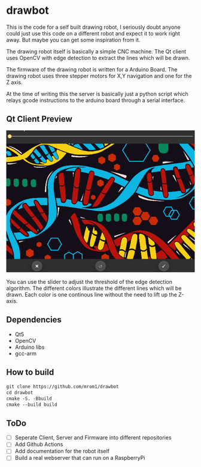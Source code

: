 # drawbot
This is the code for a self built drawing robot, I seriously doubt anyone could just use this code on a different robot and expect it to work right away. But maybe you can get some inspiration from it.

The drawing robot itself is basically a simple CNC machine. The Qt client uses OpenCV with edge detection to extract the lines which will be drawn.

The firmware of the drawing robot is written for a Arduino Board. The drawing robot uses three stepper motors for X,Y navigation and one for the Z axis.

At the time of writing this the server is basically just a python script which relays gcode instructions to the arduino board through a serial interface. 




## Qt Client Preview
![ClientPreview](docs/assets/edge_detection.gif)

You can use the slider to adjust the threshold of the edge detection algorithm. The different colors illustrate the different lines which will be drawn. Each color is one continous line without the need to lift up the Z-axis.


## Dependencies
- Qt5
- OpenCV
- Arduino libs
- gcc-arm

## How to build

```console
git clone https://github.com/mrom1/drawbot
cd drawbot
cmake -S. -Bbuild
cmake --build build
```

## ToDo
- [ ] Seperate Client, Server and Firmware into different repositories
- [ ] Add Github Actions
- [ ] Add documentation for the robot itself
- [ ] Build a real webserver that can run on a RaspberryPi
